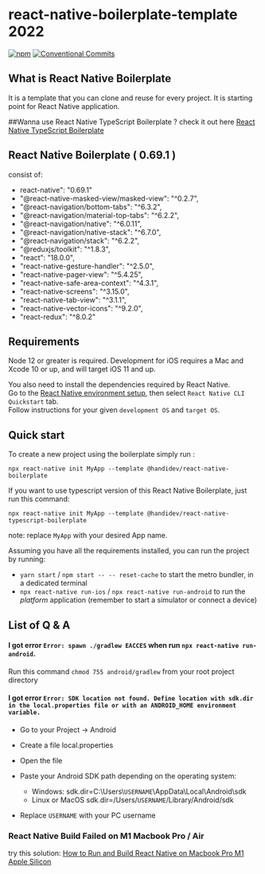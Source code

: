 # react-native-boilerplate-template 2022 
[![npm](https://img.shields.io/npm/v/@handidev/react-native-boilerplate)](https://www.npmjs.com/package/@handidev/react-native-boilerplate)
[![Conventional Commits](https://img.shields.io/badge/Conventional%20Commits-1.0.0-yellow.svg)](https://conventionalcommits.org)

## What is React Native Boilerplate

It is a template that you can clone and reuse for every project. It is starting point for React Native application.

##Wanna use React Native TypeScript Boilerplate ? 
check it out here [React Native TypeScript Boilerplate](https://github.com/handi-dev/react-native-typescript-boilerplate)

## React Native Boilerplate ( 0.69.1 )

consist of:

- react-native": "0.69.1"
- "@react-native-masked-view/masked-view": "^0.2.7",
- "@react-navigation/bottom-tabs": "^6.3.2",
- "@react-navigation/material-top-tabs": "^6.2.2",
- "@react-navigation/native": "^6.0.11",
- "@react-navigation/native-stack": "^6.7.0",
- "@react-navigation/stack": "^6.2.2",
- "@reduxjs/toolkit": "^1.8.3",
- "react": "18.0.0",
- "react-native-gesture-handler": "^2.5.0",
- "react-native-pager-view": "^5.4.25",
- "react-native-safe-area-context": "^4.3.1",
- "react-native-screens": "^3.15.0",
- "react-native-tab-view": "^3.1.1",
- "react-native-vector-icons": "^9.2.0",
- "react-redux": "^8.0.2"
## Requirements

Node 12 or greater is required. Development for iOS requires a Mac and Xcode 10 or up, and will target iOS 11 and up.

You also need to install the dependencies required by React Native.  
Go to the [React Native environment setup](https://reactnative.dev/docs/environment-setup), then select `React Native CLI Quickstart` tab.  
Follow instructions for your given `development OS` and `target OS`.

## Quick start

To create a new project using the boilerplate simply run :

```
npx react-native init MyApp --template @handidev/react-native-boilerplate
```

If you want to use typescript version of this React Native Boilerplate, just run this command:

```
npx react-native init MyApp --template @handidev/react-native-typescript-boilerplate
```


note: replace `MyApp` with your desired App name.

Assuming you have all the requirements installed, you can run the project by running:

- `yarn start` / `npm start -- -- reset-cache`  to start the metro bundler, in a dedicated terminal
- `npx react-native run-ios` / `npx react-native run-android`  to run the *platform* application (remember to start a simulator or connect a device)
## List of Q & A

#### I got error `Error: spawn ./gradlew EACCES` when run `npx react-native run-android`.

Run this command `chmod 755 android/gradlew` from your root project directory

#### I got error `Error: SDK location not found. Define location with sdk.dir in the local.properties file or with an ANDROID_HOME environment variable.`

- Go to your Project -> Android
- Create a file local.properties
- Open the file
- Paste your Android SDK path depending on the operating system:

  - Windows:
    sdk.dir=C:\\Users\\`USERNAME`\\AppData\\Local\\Android\\sdk
  - Linux or MacOS
    sdk.dir=/Users/`USERNAME`/Library/Android/sdk

- Replace `USERNAME` with your PC username

### React Native Build Failed on M1 Macbook Pro / Air

try this solution: [How to Run and Build React Native on Macbook Pro M1 Apple Silicon](https://handi.dev/blog/how-run-react-native-on-macbook-m1-apple-silicon)
